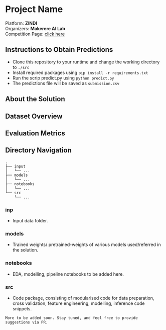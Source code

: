 # Project Name

Platform:  **ZINDI**<br>
Organizers: **Makerere AI Lab** <br>
Competition Page: [click here](https://zindi.africa/competitions/makerere-fall-armyworm-crop-challenge)

## Instructions to Obtain Predictions
- Clone this repository to your runtime and change the working directory to ```./src```
- Install required packages using ```pip install -r requirements.txt```
- Run the scrip predict.py using ```python predict.py```
- The predictions file will be saved as ```submission.csv```

## About the Solution

## Dataset Overview

## Evaluation Metrics

## Directory Navigation

```
.
├── input
│   └── ...
├── models
│   └── ...
├── notebooks
│   └── ...
└── src
    └── ...
```

### inp

- Input data folder.

### models

- Trained weights/ pretrained-weights of various models used/referred in the solution.

### notebooks

- EDA, modelling, pipeline notebooks to be added here.

### src

- Code package, consisting of modularised code for data preparation, cross validation, feature engineering, modelling, inference code snippets.

```
More to be added soon. Stay tuned, and feel free to provide suggestions via PR.
```
